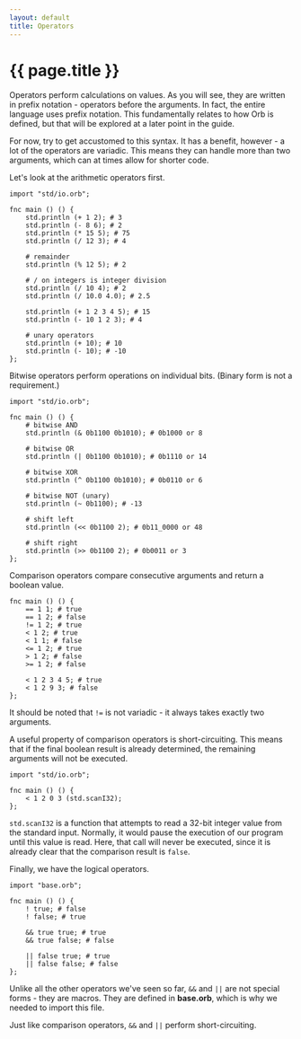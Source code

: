 ```yaml
---
layout: default
title: Operators
---
```

# {{ page.title }}

Operators perform calculations on values. As you will see, they are written in prefix notation - operators before the arguments. In fact, the entire language uses prefix notation. This fundamentally relates to how Orb is defined, but that will be explored at a later point in the guide.

For now, try to get accustomed to this syntax. It has a benefit, however - a lot of the operators are variadic. This means they can handle more than two arguments, which can at times allow for shorter code.

Let's look at the arithmetic operators first.

```
import "std/io.orb";

fnc main () () {
    std.println (+ 1 2); # 3
    std.println (- 8 6); # 2
    std.println (* 15 5); # 75
    std.println (/ 12 3); # 4

    # remainder
    std.println (% 12 5); # 2

    # / on integers is integer division
    std.println (/ 10 4); # 2
    std.println (/ 10.0 4.0); # 2.5

    std.println (+ 1 2 3 4 5); # 15
    std.println (- 10 1 2 3); # 4

    # unary operators
    std.println (+ 10); # 10
    std.println (- 10); # -10
};
```

Bitwise operators perform operations on individual bits. (Binary form is not a requirement.)

```
import "std/io.orb";

fnc main () () {
    # bitwise AND
    std.println (& 0b1100 0b1010); # 0b1000 or 8

    # bitwise OR
    std.println (| 0b1100 0b1010); # 0b1110 or 14

    # bitwise XOR
    std.println (^ 0b1100 0b1010); # 0b0110 or 6

    # bitwise NOT (unary)
    std.println (~ 0b1100); # -13

    # shift left
    std.println (<< 0b1100 2); # 0b11_0000 or 48

    # shift right
    std.println (>> 0b1100 2); # 0b0011 or 3
};
```

Comparison operators compare consecutive arguments and return a boolean value.

```
fnc main () () {
    == 1 1; # true
    == 1 2; # false
    != 1 2; # true
    < 1 2; # true
    < 1 1; # false
    <= 1 2; # true
    > 1 2; # false
    >= 1 2; # false

    < 1 2 3 4 5; # true
    < 1 2 9 3; # false
};
```

It should be noted that `!=` is not variadic - it always takes exactly two arguments.

A useful property of comparison operators is short-circuiting. This means that if the final boolean result is already determined, the remaining arguments will not be executed.

```
import "std/io.orb";

fnc main () () {
    < 1 2 0 3 (std.scanI32);
};
```

`std.scanI32` is a function that attempts to read a 32-bit integer value from the standard input. Normally, it would pause the execution of our program until this value is read. Here, that call will never be executed, since it is already clear that the comparison result is `false`.

Finally, we have the logical operators.

```
import "base.orb";

fnc main () () {
    ! true; # false
    ! false; # true

    && true true; # true
    && true false; # false

    || false true; # true
    || false false; # false
};
```

Unlike all the other operators we've seen so far, `&&` and `||` are not special forms - they are macros. They are defined in **base.orb**, which is why we needed to import this file.

Just like comparison operators, `&&` and `||` perform short-circuiting.